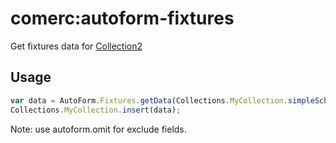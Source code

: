 # comerc:autoform-fixtures
Get fixtures data for [Collection2](https://github.com/aldeed/meteor-collection2)

Usage
-----
```javascript
var data = AutoForm.Fixtures.getData(Collections.MyCollection.simpleSchema());
Collections.MyCollection.insert(data);
```
Note: use autoform.omit for exclude fields.
